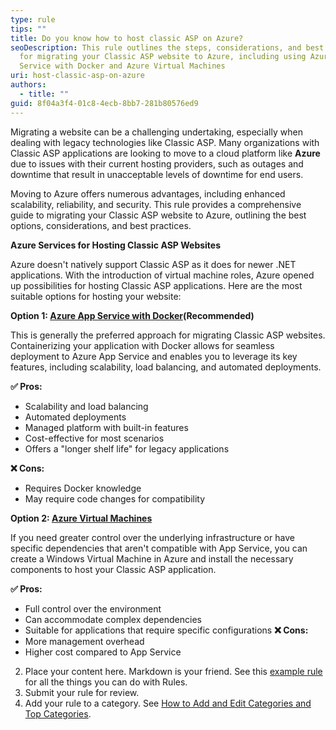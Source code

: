 ```yaml
---
type: rule
tips: ""
title: Do you know how to host classic ASP on Azure?
seoDescription: This rule outlines the steps, considerations, and best practices
  for migrating your Classic ASP website to Azure, including using Azure App
  Service with Docker and Azure Virtual Machines
uri: host-classic-asp-on-azure
authors:
  - title: ""
guid: 8f04a3f4-01c8-4ecb-8bb7-281b80576ed9
---
```

Migrating a website can be a challenging undertaking, especially when dealing with legacy technologies like Classic ASP. Many organizations with Classic ASP applications are looking to move to a cloud platform like **Azure** due to issues with their current hosting providers, such as outages and downtime that result in unacceptable levels of downtime for end users. 

Moving to Azure offers numerous advantages, including enhanced scalability, reliability, and security. This rule provides a comprehensive guide to migrating your Classic ASP website to Azure, outlining the best options, considerations, and best practices.
<!--endintro-->

**Azure Services for Hosting Classic ASP Websites**

Azure doesn't natively support Classic ASP as it does for newer .NET applications. With the introduction of virtual machine roles, Azure opened up possibilities for hosting Classic ASP applications. Here are the most suitable options for hosting your website:

**Option 1: [Azure App Service with Docker](https://learn.microsoft.com/en-us/azure/migrate/tutorial-app-containerization-aspnet-app-service)(Recommended)** 

This is generally the preferred approach for migrating Classic ASP websites. Containerizing your application with Docker allows for seamless deployment to Azure App Service and enables you to leverage its key features, including scalability, load balancing, and automated deployments.

**✅ Pros:**
- Scalability and load balancing
- Automated deployments
- Managed platform with built-in features
- Cost-effective for most scenarios
- Offers a "longer shelf life" for legacy applications

**❌ Cons:**
- Requires Docker knowledge 
- May require code changes for compatibility

**Option 2: [Azure Virtual Machines](https://azure.microsoft.com/en-us/products/virtual-machines/windows)**

If you need greater control over the underlying infrastructure or have specific dependencies that aren't compatible with App Service, you can create a Windows Virtual Machine in Azure and install the necessary components to host your Classic ASP application.

**✅ Pros:**
- Full control over the environment
- Can accommodate complex dependencies
- Suitable for applications that require specific configurations
**❌ Cons:**
- More management overhead  
- Higher cost compared to App Service

2. Place your content here. Markdown is your friend. See this [example rule](https://www.ssw.com.au/rules/rule) for all the things you can do with Rules.
3. Submit your rule for review.
4. Add your rule to a category. See [How to Add and Edit Categories and Top Categories](https://github.com/SSWConsulting/SSW.Rules.Content/wiki/How-to-Add-and-Edit-Categories-and-Top-Categories).
